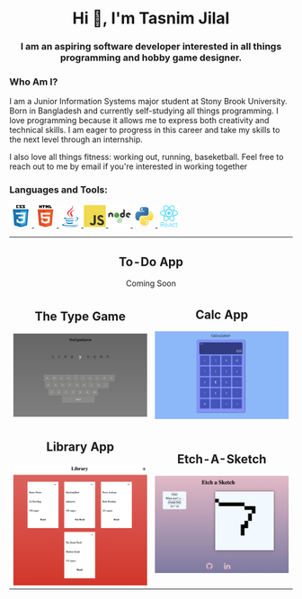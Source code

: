 <h1 align="center">Hi 👋, I'm Tasnim Jilal</h1>
<h3 align="center">I am an aspiring software developer interested in all things programming and hobby game designer.</h3>

<h3>Who Am I?</h3>
<p>I am a Junior Information Systems major student at Stony Brook University. Born in Bangladesh and currently self-studying all things programming. I love programming because it allows me to express both creativity and technical skills. I am eager to progress in this career and take my skills to the next level through an internship.</p>

<p>I also love all things fitness: working out, running, baseketball. Feel free to reach out to me by email if you're interested in working together</p>

<h3 align="left">Languages and Tools:</h3>
<p align="left"> <a href="https://www.w3schools.com/css/" target="_blank" rel="noreferrer"> <img src="https://raw.githubusercontent.com/devicons/devicon/master/icons/css3/css3-original-wordmark.svg" alt="css3" width="40" height="40"/> </a> <a href="https://www.w3.org/html/" target="_blank" rel="noreferrer"> <img src="https://raw.githubusercontent.com/devicons/devicon/master/icons/html5/html5-original-wordmark.svg" alt="html5" width="40" height="40"/> </a> <a href="https://www.java.com" target="_blank" rel="noreferrer"> <img src="https://raw.githubusercontent.com/devicons/devicon/master/icons/java/java-original.svg" alt="java" width="40" height="40"/> </a> <a href="https://developer.mozilla.org/en-US/docs/Web/JavaScript" target="_blank" rel="noreferrer"> <img src="https://raw.githubusercontent.com/devicons/devicon/master/icons/javascript/javascript-original.svg" alt="javascript" width="40" height="40"/> </a> <a href="https://nodejs.org" target="_blank" rel="noreferrer"> <img src="https://raw.githubusercontent.com/devicons/devicon/master/icons/nodejs/nodejs-original-wordmark.svg" alt="nodejs" width="40" height="40"/> </a> <a href="https://www.python.org" target="_blank" rel="noreferrer"> <img src="https://raw.githubusercontent.com/devicons/devicon/master/icons/python/python-original.svg" alt="python" width="40" height="40"/> </a> <a href="https://reactjs.org/" target="_blank" rel="noreferrer"> <img src="https://raw.githubusercontent.com/devicons/devicon/master/icons/react/react-original-wordmark.svg" alt="react" width="40" height="40"/> </a> </p>

<table>
  <tr>
     <td width ='100%' colspan='2'>
    <h2 align='center'>To-Do App</h2>
      <div align='center'>  
        Coming Soon
      </div>
    </td>
  </tr>
  <tr>
    <td width ='50%'>
    <h2 align='center'>The Type Game</h2>
      <div align='center'>  
        <a href="https://taztheprogrammer.github.io/TheTypeGame">
        <img src='img/typeGameScreenshot.png' alt='Type-app' width='100%' href="https://taztheprogrammer.github.io/TheTypeGame"/>
        </a>
      </div>
    </td>
    <td width ='50%'>
    <h2 align='center'>Calc App</h2>
      <div align='center'>  
        <img src='img/Calculator.png' alt='Calc-app' width='100%' href="https://taztheprogrammer.github.io/Calculator"/>
      </div>
    </td>
  </tr>
  <tr>
    <td width='50%'>
      <h2 align='center'>Library App</h2>
      <div align='center'>  
        <img src='img/Library-Screenshot.png' alt='Library-app' width='100%' href="https://taztheprogrammer.github.io/Library"/>
      </div>
    </td>
    <td width='50%'>
      <h2 align='center'>Etch-A-Sketch</h2>
      <div align='center'>  
        <img src='img/Etch-A-Sketch.png' alt='Etch-A-Sketch' width='100%' href="https://taztheprogrammer.github.io/Etch-a-Sketch"/>
      </div>
    </td>
  </tr>
</table>
